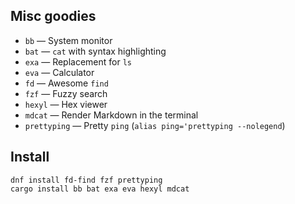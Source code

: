 ## Misc goodies

* `bb` — System monitor
* `bat` — `cat` with syntax highlighting
* `exa` — Replacement for `ls`
* `eva` — Calculator
* `fd` — Awesome `find`
* `fzf` — Fuzzy search
* `hexyl` — Hex viewer
* `mdcat` — Render Markdown in the terminal
* `prettyping` — Pretty `ping` (`alias ping='prettyping --nolegend`)

## Install

```
dnf install fd-find fzf prettyping
cargo install bb bat exa eva hexyl mdcat
```
